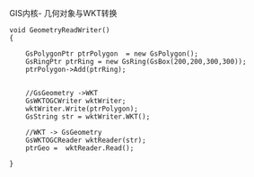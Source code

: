GIS内核- 几何对象与WKT转换
	
	void GeometryReadWriter()
	{
	
		GsPolygonPtr ptrPolygon  = new GsPolygon();
		GsRingPtr ptrRing = new GsRing(GsBox(200,200,300,300));
		ptrPolygon->Add(ptrRing);

	
		//GsGeometry ->WKT
		GsWKTOGCWriter wktWriter;
		wktWriter.Write(ptrPolygon);
		GsString str = wktWriter.WKT();
	
		//WKT -> GsGeometry
		GsWKTOGCReader wktReader(str);
		ptrGeo =  wktReader.Read();
	
	}